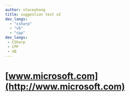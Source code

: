 ```yaml
---
author: staceyhong
title: suggestion test v2
dev_langs:
  - "csharp"
  - "vb"
  - "cpp"
dev_langs:
 - CSharp
 - CPP
 - VB
---
```


# [www.microsoft.com](http://www.microsoft.com)
